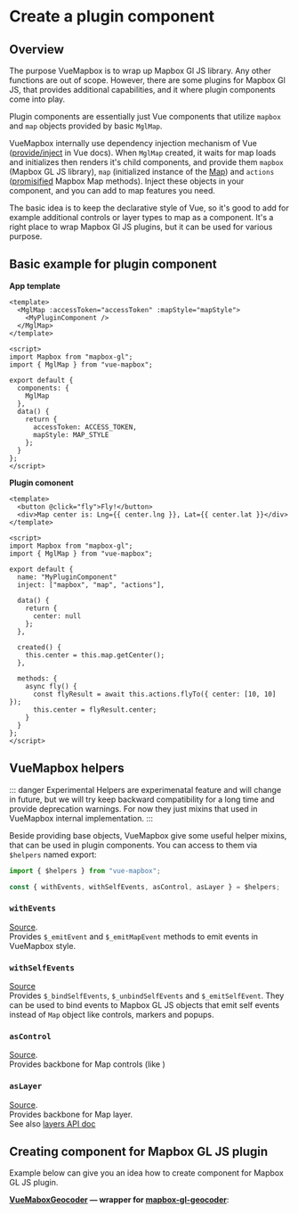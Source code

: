 # Create a plugin component

## Overview

The purpose VueMapbox is to wrap up Mapbox Gl JS library. Any other functions are out of scope. However, there are some plugins for Mapbox Gl JS, that provides additional capabilities, and it where plugin components come into play.

Plugin components are essentially just Vue components that utilize `mapbox` and `map` objects provided by basic `MglMap`.

VueMapbox internally use dependency injection mechanism of Vue ([provide/inject](https://vuejs.org/v2/api/#provide-inject) in Vue docs).
When `MglMap` created, it waits for map loads and initializes then renders it's child components, and provide them `mapbox` (Mapbox GL JS library), `map` (initialized instance of the [Map](https://docs.mapbox.com/mapbox-gl-js/api/#map)) and `actions` ([promisified](/api/glmap.md#actions) Mapbox Map methods).
Inject these objects in your component, and you can add to map features you need.

The basic idea is to keep the declarative style of Vue, so it's good to add for example additional controls or layer types to map as a component. It's a right place to wrap Mapbox Gl JS plugins, but it can be used for various purpose.

## Basic example for plugin component

**App template**

```vue
<template>
  <MglMap :accessToken="accessToken" :mapStyle="mapStyle">
    <MyPluginComponent />
  </MglMap>
</template>

<script>
import Mapbox from "mapbox-gl";
import { MglMap } from "vue-mapbox";

export default {
  components: {
    MglMap
  },
  data() {
    return {
      accessToken: ACCESS_TOKEN,
      mapStyle: MAP_STYLE
    };
  }
};
</script>
```

**Plugin comonent**

```vue
<template>
  <button @click="fly">Fly!</button>
  <div>Map center is: Lng={{ center.lng }}, Lat={{ center.lat }}</div>
</template>

<script>
import Mapbox from "mapbox-gl";
import { MglMap } from "vue-mapbox";

export default {
  name: "MyPluginComponent"
  inject: ["mapbox", "map", "actions"],

  data() {
    return {
      center: null
    };
  },

  created() {
    this.center = this.map.getCenter();
  },

  methods: {
    async fly() {
      const flyResult = await this.actions.flyTo({ center: [10, 10] });
      this.center = flyResult.center;
    }
  }
};
</script>
```

## VueMapbox helpers <Badge text="experimental" type="warn"/>

::: danger Experimental
Helpers are experimenatal feature and will change in future, but we will try keep backward compatibility for a long time and provide deprecation warnings.
For now they just mixins that used in VueMapbox internal implementation.
:::

Beside providing base objects, VueMapbox give some useful helper mixins, that can be used in plugin components.
You can access to them via `$helpers` named export:

```js
import { $helpers } from "vue-mapbox";

const { withEvents, withSelfEvents, asControl, asLayer } = $helpers;
```

### `withEvents`

[Source](https://github.com/soal/vue-mapbox/blob/master/src/lib/withEvents.js).  
Provides `$_emitEvent` and `$_emitMapEvent` methods to emit events in VueMapbox style.

### `withSelfEvents`

[Source](https://github.com/soal/vue-mapbox/blob/master/src/components/UI/withSelfEvents.js)  
Provides `$_bindSelfEvents`, `$_unbindSelfEvents` and `$_emitSelfEvent`.
They can be used to bind events to Mapbox GL JS objects that emit self events instead of `Map` object like controls, markers and popups.

### `asControl`

[Source](https://github.com/soal/vue-mapbox/blob/master/src/components/UI/controls/controlMixin.js).  
Provides backbone for Map controls (like )

### `asLayer`

[Source](https://github.com/soal/vue-mapbox/blob/master/src/components/layer/layerMixin.js).  
Provides backbone for Map layer.  
See also [layers API doc](/api/layers)

## Creating component for Mapbox GL JS plugin

Example below can give you an idea how to create component for Mapbox GL JS plugin.

**[VueMaboxGeocoder](https://github.com/soal/vue-mapbox-geocoder) — wrapper for [mapbox-gl-geocoder](https://github.com/mapbox/mapbox-gl-geocoder)**:

<!-- ## Component API recommendations -->
